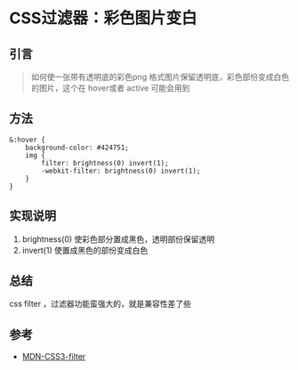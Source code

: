 # CSS过滤器：彩色图片变白

## 引言
> 如何使一张带有透明底的彩色png 格式图片保留透明底，彩色部份变成白色的图片，这个在 hover或者 active 可能会用到

## 方法
```
&:hover {
    background-color: #424751;
    img {
        filter: brightness(0) invert(1);
        -webkit-filter: brightness(0) invert(1);
    }
}
```

## 实现说明
1. brightness(0) 使彩色部分置成黑色，透明部份保留透明
2. invert(1) 使置成黑色的部份变成白色

## 总结
css filter ，过滤器功能蛮强大的，就是兼容性差了些

## 参考
- [MDN-CSS3-filter](https://developer.mozilla.org/zh-CN/docs/Web/CSS/filter)